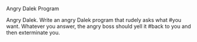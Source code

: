 Angry Dalek Program

Angry Dalek. Write an angry Dalek program that rudely asks what
#you want. Whatever you answer, the angry boss should yell it
#back to you and then exterminate you. 